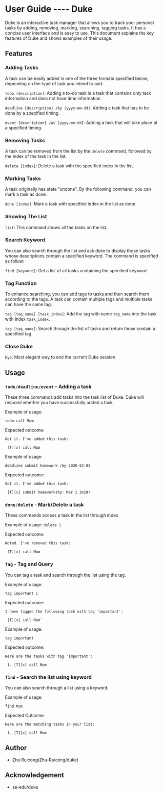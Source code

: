 # User Guide ---- Duke
Duke is an interactive task manager that allows you to track your personal tasks by adding, 
removing, marking, searching, tagging tasks. It has a concise user interface and is easy to use.
This document explains the key features of Duke and shows examples of their usage.
## Features 

### Adding Tasks
A task can be easily added in one of the three formats specified below, depending on the 
type of task you intend to add.

`todo [description]`: Adding a to-do task is a task that contains only 
task information and does not have time information.

`deadline [description] /by [yyyy-mm-dd]`: Adding a task that has to be done by a specified timing.

`event [description] /at [yyyy-mm-dd]`: Adding a task that will take place at a specified timing.

### Removing Tasks
A task can be removed from the list by the `delete` command, followed by the index of the task in the list.

`delete [index]`: Delete a task with the specified index in the list.

### Marking Tasks
A task originally has state "undone". By the following command, you can mark a task as done.

`done [index]`: Mark a task with specified index in the list as done.

### Showing The List 
`list`: This command shows all the tasks on the list.

### Search Keyword
You can also search through the list and ask duke to display those tasks whose descriptions contain a specified keyword.
The command is specified as follow:

`find [keyword]`: Get a list of all tasks containing the specified keyword.

### Tag Function
To enhance searching, you can add tags to tasks and then search them according to the tags. A task can contain
multiple tags and multiple tasks can have the same tag.

`tag [tag_name] [task_index]`: Add the tag with name `tag_name` into the task with index `task_index`.

`tag [tag_name]`: Search through the list of tasks and return those contain a specified tag.

### Close Duke

`bye`: Most elegant way to end the current Duke session.

## Usage

### `todo/deadline/event` - Adding a task

These three commands add tasks into the task list of Duke. Duke will respond whether you have
successfully added a task.

Example of usage: 

`todo call Mum`

Expected outcome:
````
Got it. I've added this task:

 [T][x] call Mum
````
Example of usage: 

`deadline submit homework /by 2020-03-01`

Expected outcome:
````
Got it. I've added this task:

 [T][x] submit homework(by: Mar 1 2020)
````

### `done/delete` - Mark/Delete a task

These commands access a task in the list through index.

Example of usage:
`delete 1`

Expected outcome:
````
Noted. I've removed this task: 

 [T][x] call Mum
````

### `Tag` - Tag and Query

You can tag a task and search through the list using the tag.

Example of usage:

`tag important 1`

Expected outcome:

````
I have tagged the following task with tag 'important':

 [T][x] call Mum`
````

Example of usage:

`tag important`

Expected outcome:
````
Here are the tasks with tag 'important': 

 1. [T][x] call Mum
````

### `find` - Search the list using keyword

You can also search through a list using a keyword.

Example of usage:

`find Mum`

Expected Outcome:

````
Here are the matching tasks in your list: 

 1. [T][x] call Mum
````

## Author

* Zhu Ruicong(Zhu-Ruicong/duke)

## Acknowledgement

* se-edu/duke